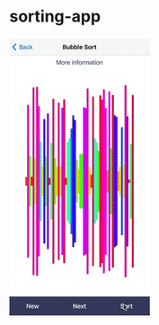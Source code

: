 # sorting-app

<img src="https://github.com/m-rtin/sorting-app/blob/main/demoGif.gif" height="500"> 
